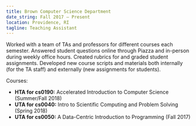 ```yaml
---
title: Brown Computer Science Department
date_string: Fall 2017 — Present
location: Providence, RI
tagline: Teaching Assistant
---
```


Worked with a team of TAs and professors for different courses each semester. Answered student questions online through Piazza and in-person during weekly office hours. Created rubrics for and graded student assignments. Developed new course scripts and materials both internally (for the TA staff) and externally (new assignments for students).

Courses:
* **HTA for cs0190:** Accelerated Introduction to Computer Science (Summer/Fall 2018)
* **UTA for cs0040:** Intro to Scientific Computing and Problem Solving (Spring 2018)
* **UTA for cs0050:** A Data-Centric Introduction to Programming (Fall 2017)
